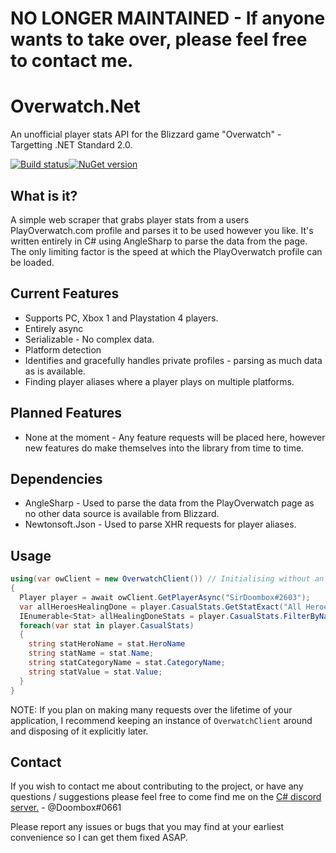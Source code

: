 # NO LONGER MAINTAINED - If anyone wants to take over, please feel free to contact me.

# Overwatch.Net

An unofficial player stats API for the Blizzard game "Overwatch" - Targetting .NET Standard 2.0.

[![Build status](https://ci.appveyor.com/api/projects/status/github/sirdoombox/overwatch.net?svg=true)](https://ci.appveyor.com/project/sirdoombox/overwatch-net)[![NuGet version](https://badge.fury.io/nu/Overwatch.Net.svg)](https://badge.fury.io/nu/Overwatch.Net)

## What is it?

A simple web scraper that grabs player stats from a users PlayOverwatch.com profile and parses it to be used however you like. It's written entirely in C# using AngleSharp to parse the data from the page. The only limiting factor is the speed at which the PlayOverwatch profile can be loaded.

## Current Features
* Supports PC, Xbox 1 and Playstation 4 players.
* Entirely async
* Serializable - No complex data.
* Platform detection
* Identifies and gracefully handles private profiles - parsing as much data as is available.
* Finding player aliases where a player plays on multiple platforms.

## Planned Features
* None at the moment - Any feature requests will be placed here, however new features do make themselves into the library from time to time.

## Dependencies
* AngleSharp - Used to parse the data from the PlayOverwatch page as no other data source is available from Blizzard.
* Newtonsoft.Json - Used to parse XHR requests for player aliases.

## Usage
```csharp
using(var owClient = new OverwatchClient()) // Initialising without an "OverwatchConfig" will use the Default config.
{
  Player player = await owClient.GetPlayerAsync("SirDoombox#2603");
  var allHeroesHealingDone = player.CasualStats.GetStatExact("All Heroes", "Assists", "Healing Done");
  IEnumerable<Stat> allHealingDoneStats = player.CasualStats.FilterByName("Healing Done");
  foreach(var stat in player.CasualStats)
  {
    string statHeroName = stat.HeroName
    string statName = stat.Name;
    string statCategoryName = stat.CategoryName;
    string statValue = stat.Value;
  }
}
```
NOTE: If you plan on making many requests over the lifetime of your application, I recommend keeping an instance of `OverwatchClient` around and disposing of it explicitly later.

## Contact
If you wish to contact me about contributing to the project, or have any questions / suggestions please feel free to come find me on the [C# discord server.](https://discordapp.com/invite/ccyrDKv "C# Discord") - @Doombox#0661

Please report any issues or bugs that you may find at your earliest convenience so I can get them fixed ASAP.
